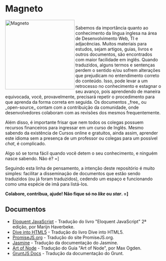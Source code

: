 # Magneto

<img src="http://www.vitorbritto.com.br/magneto/logo.jpg" alt="Magneto" align="left" height="223">
<br>
Sabemos da importância quanto ao conhecimento da língua inglesa na área de Desenvolvimento Web, TI e adjacências. Muitos materiais para estudos, sejam artigos, guias, livros e outros documentos, são encontrados com maior facilidade em inglês. Quando traduzidos, alguns termos e sentenças perdem o sentido e/ou sofrem alterações que prejudicam no entendimento correto do conteúdo. Isso, pode levar a um retrocesso no conhecimento e estagnar o seu avanço, pois aprendendo de maneira equivocada, você, provavelmente, precisará repetir o procedimento para que aprenda da forma correta em seguida. Os documentos _free_ ou _open-source_ contam com a contribuição da comunidade, onde desenvolvedores colaboram com as revisões dos mesmos frequentemente.

Além disso, é importante frisar que nem todos os colegas possuem recursos financeiros para ingressar em um curso de Inglês. Mesmo sabendo da existência de Cursos online e gratuitos, ainda assim, aprender este idioma sem a presença de um professor ou colegas para um possível _chat_, é complicado.

Algo só se torna fácil quando você detem o seu conhecimento, e ninguém nasce sabendo. Não é? =]

Seguindo esta linha de pensamento, a intenção deste repositório é muito simples: facilitar a disseminação de documentos que estão sendo traduzidos (ou já foram traduzidos), cedendo um espaço e funcionando como uma espécie de imã para listá-los.

**Colabore, contribua, ajude! Não fique só no _like_ ou _star_. =]**

## Documentos

- [Eloquent JavaScript](https://github.com/eoop/eloquente-javascript) - Tradução do livro "Eloquent JavaScript" 2ª edição, por Marijn Haverbeke.
- [Dive into HTML5](https://github.com/zenorocha/diveintohtml5) - Tradução do livro Dive into HTML5.
- [PromiseJS.org](https://github.com/eoop/promiseJS.br) - Tradução do site PromiseJS.org.
- [Jasmine](https://github.com/eoop/jasmine-br-docs) - Tradução da documentação do Jasmine.
- [Art of Node](https://github.com/vitorbritto/art-of-node/blob/master/readme.pt-br.md) - Tradução do Guia "Art of Node", por Max Ogden.
- [GruntJS Docs](https://github.com/gruntbrasil/grunt-docs) - Tradução da documentação do Grunt.

